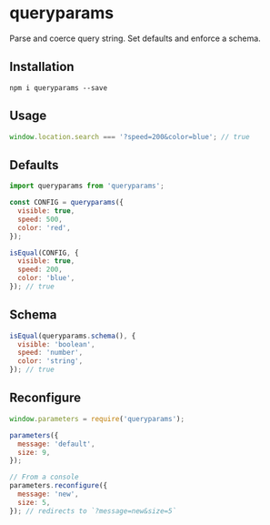 # queryparams

Parse and coerce query string. Set defaults and enforce a schema.

## Installation

```
npm i queryparams --save
```

## Usage

```javascript
window.location.search === '?speed=200&color=blue'; // true
```

## Defaults

```javascript
import queryparams from 'queryparams';

const CONFIG = queryparams({
  visible: true,
  speed: 500,
  color: 'red',
});

isEqual(CONFIG, {
  visible: true,
  speed: 200,
  color: 'blue',
}); // true
```

## Schema

```javascript
isEqual(queryparams.schema(), {
  visible: 'boolean',
  speed: 'number',
  color: 'string',
}); // true
```

## Reconfigure

```javascript
window.parameters = require('queryparams');

parameters({
  message: 'default',
  size: 9,
});

// From a console
parameters.reconfigure({
  message: 'new',
  size: 5,
}); // redirects to `?message=new&size=5`
```
